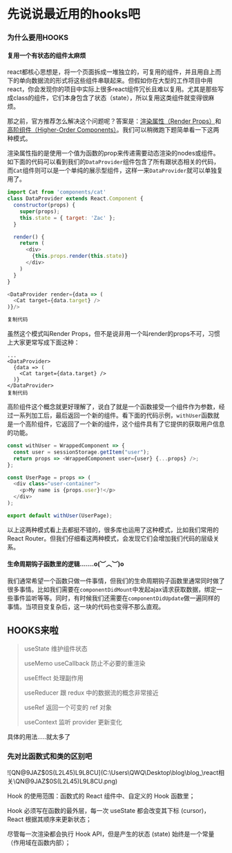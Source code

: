 # 先说说最近用的hooks吧

### 为什么要用HOOKS

#### 复用一个有状态的组件太麻烦

 react都核心思想是，将一个页面拆成一堆独立的，可复用的组件，并且用自上而下的单向数据流的形式将这些组件串联起来。但假如你在大型的工作项目中用react，你会发现你的项目中实际上很多react组件冗长且难以复用。尤其是那些写成class的组件，它们本身包含了状态（state），所以复用这类组件就变得很麻烦。

那之前，官方推荐怎么解决这个问题呢？答案是：[渲染属性（Render Props）](https://reactjs.org/docs/render-props.html)和[高阶组件（Higher-Order Components）](https://reactjs.org/docs/higher-order-components.html)。我们可以稍微跑下题简单看一下这两种模式。

渲染属性指的是使用一个值为函数的prop来传递需要动态渲染的nodes或组件。如下面的代码可以看到我们的`DataProvider`组件包含了所有跟状态相关的代码，而`Cat`组件则可以是一个单纯的展示型组件，这样一来`DataProvider`就可以单独复用了。

```javascript
import Cat from 'components/cat'
class DataProvider extends React.Component {
  constructor(props) {
    super(props);
    this.state = { target: 'Zac' };
  }

  render() {
    return (
      <div>
        {this.props.render(this.state)}
      </div>
    )
  }
}

<DataProvider render={data => (
  <Cat target={data.target} />
)}/>

复制代码
```

虽然这个模式叫Render Props，但不是说非用一个叫render的props不可，习惯上大家更常写成下面这种：

```
...
<DataProvider>
  {data => (
    <Cat target={data.target} />
  )}
</DataProvider>
复制代码
```

高阶组件这个概念就更好理解了，说白了就是一个函数接受一个组件作为参数，经过一系列加工后，最后返回一个新的组件。看下面的代码示例，`withUser`函数就是一个高阶组件，它返回了一个新的组件，这个组件具有了它提供的获取用户信息的功能。

```javascript
const withUser = WrappedComponent => {
  const user = sessionStorage.getItem("user");
  return props => <WrappedComponent user={user} {...props} />;
};

const UserPage = props => (
  <div class="user-container">
    <p>My name is {props.user}!</p>
  </div>
);

export default withUser(UserPage);
```

 以上这两种模式看上去都挺不错的，很多库也运用了这种模式，比如我们常用的React Router。但我们仔细看这两种模式，会发现它们会增加我们代码的层级关系。 



#### 生命周期钩子函数里的逻辑.......o(︶︿︶)o 

我们通常希望一个函数只做一件事情，但我们的生命周期钩子函数里通常同时做了很多事情。比如我们需要在`componentDidMount`中发起ajax请求获取数据，绑定一些事件监听等等。同时，有时候我们还需要在`componentDidUpdate`做一遍同样的事情。当项目变复杂后，这一块的代码也变得不那么直观。



## HOOKS来啦

> useState                            维护组件状态 
>
> useMemo  useCallback   防止不必要的重渲染
>
> useEffect                            处理副作用 
>
> useReducer                       跟 redux 中的数据流的概念非常接近 
>
> useRef                                返回一个可变的 ref 对象 
>
> useContext                        监听 provider 更新变化 

具体的用法.....就太多了

### 先对比函数式和类的区别吧

![QN@9JAZ$0S(L2L45)L9L8CU](C:\Users\QWQ\Desktop\blog\blog_\react相关\QN@9JAZ$0S(L2L45)L9L8CU.png)

Hook 的使用范围：函数式的 React 组件中、自定义的 Hook 函数里；

Hook 必须写在函数的最外层，每一次 useState 都会改变其下标 (cursor)，React 根据其顺序来更新状态；

尽管每一次渲染都会执行 Hook API，但是产生的状态 (state) 始终是一个常量（作用域在函数内部）；



